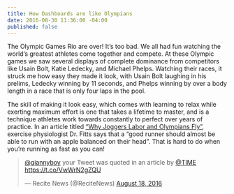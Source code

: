 ```yaml
---
title: How Dashboards are like Olympians
date: 2016-08-30 11:36:00 -04:00
published: false
---
```


The Olympic Games Rio are over! It’s too bad. We all had fun watching the world’s greatest athletes come together and compete. At these Olympic games we saw several displays of complete dominance from competitors like Usain Bolt, Katie Ledecky, and Michael Phelps. Watching their races, it struck me how easy they made it look, with Usain Bolt laughing in his prelims, Ledecky winning by 11 seconds, and Phelps winning by over a body length in a race that is only four laps in the pool. 

The skill of making it look easy, which comes with learning to relax while exerting maximum effort is one that takes a lifetime to master, and is a technique athletes work towards constantly to perfect over years of practice. In an article titled [“Why Joggers Labor and Olympians Fly”](http://www.nytimes.com/2004/08/10/health/why-joggers-labor-and-olympians-fly-the-science-of-the-long-distance-runner.html), exercise physiologist Dr. Fitts says that a “good runner should almost be able to run with an apple balanced on their head”. That is hard to do when you’re running as fast as you can! 

<blockquote class="twitter-tweet" data-lang="en"><p lang="en" dir="ltr"><a href="https://twitter.com/giannyboy">@giannyboy</a> your Tweet was quoted in an article by <a href="https://twitter.com/TIME">@TIME</a>  <a href="https://t.co/VwWrN2gZQU">https://t.co/VwWrN2gZQU</a></p>&mdash; Recite News (@ReciteNews) <a href="https://twitter.com/ReciteNews/status/766125200865910788">August 18, 2016</a></blockquote>
<script async src="//platform.twitter.com/widgets.js" charset="utf-8"></script>
